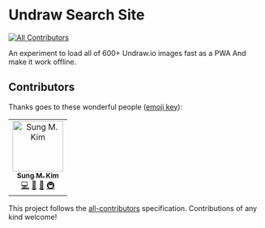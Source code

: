 # Undraw Search Site
[![All Contributors](https://img.shields.io/badge/all_contributors-1-orange.svg?style=flat-square)](#contributors)

An experiment to load all of 600+ Undraw.io images fast as a PWA
And make it work offline.



## Contributors

Thanks goes to these wonderful people ([emoji key](https://allcontributors.org/docs/en/emoji-key)):

<!-- ALL-CONTRIBUTORS-LIST:START - Do not remove or modify this section -->
<!-- prettier-ignore -->
<table><tr><td align="center"><a href="https://twitter.com/dance2die"><img src="https://avatars1.githubusercontent.com/u/8465237?v=4" width="100px;" alt="Sung M. Kim"/><br /><sub><b>Sung M. Kim</b></sub></a><br /><a href="https://github.com/dance2die/undraw/commits?author=dance2die" title="Code">💻</a> <a href="#design-dance2die" title="Design">🎨</a> <a href="#ideas-dance2die" title="Ideas, Planning, & Feedback">🤔</a> <a href="#infra-dance2die" title="Infrastructure (Hosting, Build-Tools, etc)">🚇</a></td></tr></table>

<!-- ALL-CONTRIBUTORS-LIST:END -->

This project follows the [all-contributors](https://github.com/all-contributors/all-contributors) specification. Contributions of any kind welcome!
